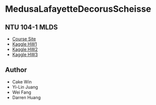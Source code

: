 # MedusaLafayetteDecorusScheisse

## NTU 104-1 MLDS
- [Course Site](http://speech.ee.ntu.edu.tw/~tlkagk/courses_MLSD15_2.html)
- [Kaggle HW1](https://inclass.kaggle.com/c/mlds-hw14)
- [Kaggle HW2](https://inclass.kaggle.com/c/104-1-mlds-hw2)
- [Kaggle HW3](https://inclass.kaggle.com/c/104-1-mlds-hw3)

## Author
- Cake Win
- Yi-Lin Juang
- Wei Fang
- Darren Huang
